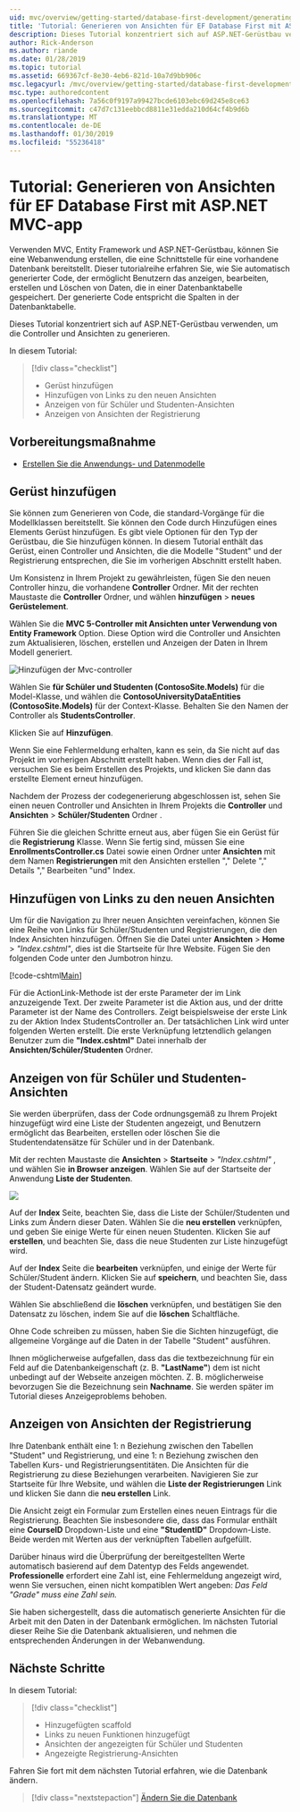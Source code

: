 ```yaml
---
uid: mvc/overview/getting-started/database-first-development/generating-views
title: 'Tutorial: Generieren von Ansichten für EF Database First mit ASP.NET MVC-app'
description: Dieses Tutorial konzentriert sich auf ASP.NET-Gerüstbau verwenden, um die Controller und Ansichten zu generieren.
author: Rick-Anderson
ms.author: riande
ms.date: 01/28/2019
ms.topic: tutorial
ms.assetid: 669367cf-8e30-4eb6-821d-10a7d9bb906c
msc.legacyurl: /mvc/overview/getting-started/database-first-development/generating-views
msc.type: authoredcontent
ms.openlocfilehash: 7a56c0f9197a99427bcde6103ebc69d245e8ce63
ms.sourcegitcommit: c47d7c131eebbcd8811e31edda210d64cf4b9d6b
ms.translationtype: MT
ms.contentlocale: de-DE
ms.lasthandoff: 01/30/2019
ms.locfileid: "55236418"
---
```

# <a name="tutorial-generate-views-for-ef-database-first-with-aspnet-mvc-app"></a>Tutorial: Generieren von Ansichten für EF Database First mit ASP.NET MVC-app

Verwenden MVC, Entity Framework und ASP.NET-Gerüstbau, können Sie eine Webanwendung erstellen, die eine Schnittstelle für eine vorhandene Datenbank bereitstellt. Dieser tutorialreihe erfahren Sie, wie Sie automatisch generierter Code, der ermöglicht Benutzern das anzeigen, bearbeiten, erstellen und Löschen von Daten, die in einer Datenbanktabelle gespeichert. Der generierte Code entspricht die Spalten in der Datenbanktabelle.

Dieses Tutorial konzentriert sich auf ASP.NET-Gerüstbau verwenden, um die Controller und Ansichten zu generieren.

In diesem Tutorial:

> [!div class="checklist"]
> * Gerüst hinzufügen
> * Hinzufügen von Links zu den neuen Ansichten
> * Anzeigen von für Schüler und Studenten-Ansichten
> * Anzeigen von Ansichten der Registrierung

## <a name="prerequisite"></a>Vorbereitungsmaßnahme

* [Erstellen Sie die Anwendungs- und Datenmodelle](creating-the-web-application.md)

## <a name="add-scaffold"></a>Gerüst hinzufügen

Sie können zum Generieren von Code, die standard-Vorgänge für die Modellklassen bereitstellt. Sie können den Code durch Hinzufügen eines Elements Gerüst hinzufügen. Es gibt viele Optionen für den Typ der Gerüstbau, die Sie hinzufügen können. In diesem Tutorial enthält das Gerüst, einen Controller und Ansichten, die die Modelle "Student" und der Registrierung entsprechen, die Sie im vorherigen Abschnitt erstellt haben.

Um Konsistenz in Ihrem Projekt zu gewährleisten, fügen Sie den neuen Controller hinzu, die vorhandene **Controller** Ordner. Mit der rechten Maustaste die **Controller** Ordner, und wählen **hinzufügen** > **neues Gerüstelement**.

Wählen Sie die **MVC 5-Controller mit Ansichten unter Verwendung von Entity Framework** Option. Diese Option wird die Controller und Ansichten zum Aktualisieren, löschen, erstellen und Anzeigen der Daten in Ihrem Modell generiert.

![Hinzufügen der Mvc-controller](generating-views/_static/image2.png)

Wählen Sie **für Schüler und Studenten (ContosoSite.Models)** für die Model-Klasse, und wählen die **ContosoUniversityDataEntities (ContosoSite.Models)** für der Context-Klasse. Behalten Sie den Namen der Controller als **StudentsController**.

Klicken Sie auf **Hinzufügen**.

Wenn Sie eine Fehlermeldung erhalten, kann es sein, da Sie nicht auf das Projekt im vorherigen Abschnitt erstellt haben. Wenn dies der Fall ist, versuchen Sie es beim Erstellen des Projekts, und klicken Sie dann das erstellte Element erneut hinzufügen.

Nachdem der Prozess der codegenerierung abgeschlossen ist, sehen Sie einen neuen Controller und Ansichten in Ihrem Projekts die **Controller** und **Ansichten** > **Schüler/Studenten** Ordner .


Führen Sie die gleichen Schritte erneut aus, aber fügen Sie ein Gerüst für die **Registrierung** Klasse. Wenn Sie fertig sind, müssen Sie eine **EnrollmentsController.cs** Datei sowie einen Ordner unter **Ansichten** mit dem Namen **Registrierungen** mit den Ansichten erstellen "," Delete "," Details "," Bearbeiten "und" Index.

## <a name="add-links-to-new-views"></a>Hinzufügen von Links zu den neuen Ansichten

Um für die Navigation zu Ihrer neuen Ansichten vereinfachen, können Sie eine Reihe von Links für Schüler/Studenten und Registrierungen, die den Index Ansichten hinzufügen. Öffnen Sie die Datei unter **Ansichten** > **Home** > *"Index.cshtml"*, dies ist die Startseite für Ihre Website. Fügen Sie den folgenden Code unter den Jumbotron hinzu.

[!code-cshtml[Main](generating-views/samples/sample1.cshtml)]

Für die ActionLink-Methode ist der erste Parameter der im Link anzuzeigende Text. Der zweite Parameter ist die Aktion aus, und der dritte Parameter ist der Name des Controllers. Zeigt beispielsweise der erste Link zu der Aktion Index StudentsController an. Der tatsächlichen Link wird unter folgenden Werten erstellt. Die erste Verknüpfung letztendlich gelangen Benutzer zum die **"Index.cshtml"** Datei innerhalb der **Ansichten/Schüler/Studenten** Ordner.

## <a name="display-student-views"></a>Anzeigen von für Schüler und Studenten-Ansichten

Sie werden überprüfen, dass der Code ordnungsgemäß zu Ihrem Projekt hinzugefügt wird eine Liste der Studenten angezeigt, und Benutzern ermöglicht das Bearbeiten, erstellen oder löschen Sie die Studentendatensätze für Schüler und in der Datenbank.

Mit der rechten Maustaste die **Ansichten** > **Startseite** > *"Index.cshtml"* , und wählen Sie **in Browser anzeigen**. Wählen Sie auf der Startseite der Anwendung **Liste der Studenten**.

![](generating-views/_static/image6.png)

Auf der **Index** Seite, beachten Sie, dass die Liste der Schüler/Studenten und Links zum Ändern dieser Daten. Wählen Sie die **neu erstellen** verknüpfen, und geben Sie einige Werte für einen neuen Studenten. Klicken Sie auf **erstellen**, und beachten Sie, dass die neue Studenten zur Liste hinzugefügt wird.

Auf der **Index** Seite die **bearbeiten** verknüpfen, und einige der Werte für Schüler/Student ändern. Klicken Sie auf **speichern**, und beachten Sie, dass der Student-Datensatz geändert wurde.

Wählen Sie abschließend die **löschen** verknüpfen, und bestätigen Sie den Datensatz zu löschen, indem Sie auf die **löschen** Schaltfläche.

Ohne Code schreiben zu müssen, haben Sie die Sichten hinzugefügt, die allgemeine Vorgänge auf die Daten in der Tabelle "Student" ausführen.

Ihnen möglicherweise aufgefallen, dass das die textbezeichnung für ein Feld auf die Datenbankeigenschaft (z. B. **"LastName"**) dem ist nicht unbedingt auf der Webseite anzeigen möchten. Z. B. möglicherweise bevorzugen Sie die Bezeichnung sein **Nachname**. Sie werden später im Tutorial dieses Anzeigeproblems behoben.

## <a name="display-enrollment-views"></a>Anzeigen von Ansichten der Registrierung

Ihre Datenbank enthält eine 1: n Beziehung zwischen den Tabellen "Student" und Registrierung, und eine 1: n Beziehung zwischen den Tabellen Kurs- und Registrierungsentitäten. Die Ansichten für die Registrierung zu diese Beziehungen verarbeiten. Navigieren Sie zur Startseite für Ihre Website, und wählen die **Liste der Registrierungen** Link und klicken Sie dann die **neu erstellen** Link.

Die Ansicht zeigt ein Formular zum Erstellen eines neuen Eintrags für die Registrierung. Beachten Sie insbesondere die, dass das Formular enthält eine **CourseID** Dropdown-Liste und eine **"StudentID"** Dropdown-Liste. Beide werden mit Werten aus der verknüpften Tabellen aufgefüllt.

Darüber hinaus wird die Überprüfung der bereitgestellten Werte automatisch basierend auf dem Datentyp des Felds angewendet. **Professionelle** erfordert eine Zahl ist, eine Fehlermeldung angezeigt wird, wenn Sie versuchen, einen nicht kompatiblen Wert angeben: *Das Feld "Grade" muss eine Zahl sein.*

Sie haben sichergestellt, dass die automatisch generierte Ansichten für die Arbeit mit den Daten in der Datenbank ermöglichen. Im nächsten Tutorial dieser Reihe Sie die Datenbank aktualisieren, und nehmen die entsprechenden Änderungen in der Webanwendung.

## <a name="next-steps"></a>Nächste Schritte

In diesem Tutorial:

> [!div class="checklist"]
> * Hinzugefügten scaffold
> * Links zu neuen Funktionen hinzugefügt
> * Ansichten der angezeigten für Schüler und Studenten
> * Angezeigte Registrierung-Ansichten

Fahren Sie fort mit dem nächsten Tutorial erfahren, wie die Datenbank ändern.
> [!div class="nextstepaction"]
> [Ändern Sie die Datenbank](changing-the-database.md)
